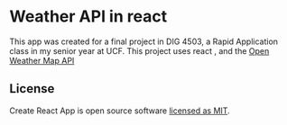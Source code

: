 # Weather API in react

This app was created for a final project in DIG 4503, a Rapid Application class in my senior year at UCF. This project uses react , and the [Open Weather Map API](https://openweathermap.org/api)




## License

Create React App is open source software [licensed as MIT](https://github.com/facebook/create-react-app/blob/master/LICENSE).
